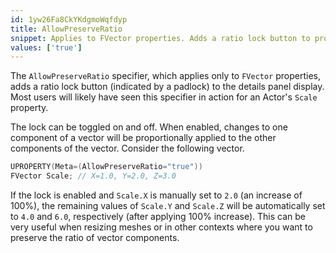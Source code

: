 ```yaml
---
id: 1yw26Fa8CkYKdgmoWqfdyp
title: AllowPreserveRatio
snippet: Applies to FVector properties. Adds a ratio lock button to property in details panel.
values: ['true']
---
```

The `AllowPreserveRatio` specifier, which applies only to `FVector` properties, adds a ratio lock button (indicated by a padlock) to the details panel display. Most users will likely have seen this specifier in action for an Actor's `Scale` property.

The lock can be toggled on and off. When enabled, changes to one component of a vector will be proportionally applied to the other components of the vector. Consider the following vector.

```cpp
UPROPERTY(Meta=(AllowPreserveRatio="true"))
FVector Scale; // X=1.0, Y=2.0, Z=3.0
```

If the lock is enabled and `Scale.X` is manually set to `2.0` (an increase of 100%), the remaining values of `Scale.Y` and `Scale.Z` will be automatically set to `4.0` and `6.0`, respectively (after applying 100% increase). This can be very useful when resizing meshes or in other contexts where you want to preserve the ratio of vector components.
